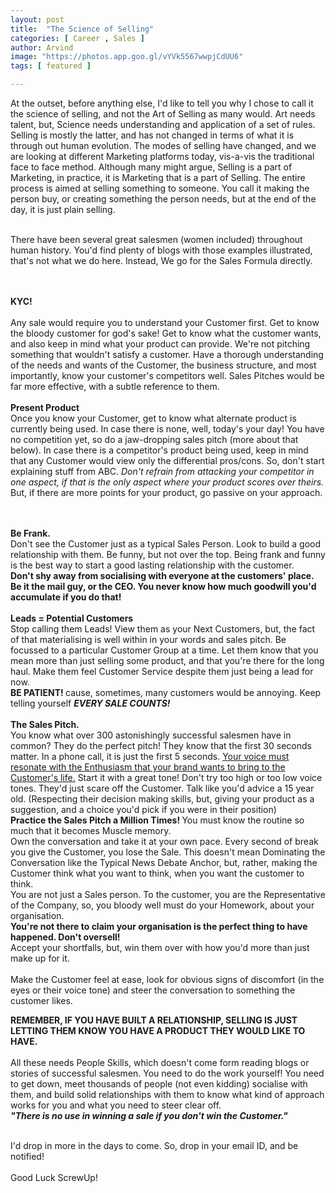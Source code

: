 ```yaml
---
layout: post
title:  "The Science of Selling"
categories: [ Career , Sales ]
author: Arvind
image: "https://photos.app.goo.gl/vYVk5567wwpjCdUU6"
tags: [ featured ]

--- 
```


At the outset, before anything else, I'd like to tell you why I chose to call it the 
science of selling, and not the Art of Selling as many would.
Art needs talent, but, Science needs understanding and application of a set of rules.
Selling is mostly the latter, and has not changed in terms of what it is through out human evolution.
The modes of selling have changed, and we are looking at different Marketing platforms today, vis-a-vis the
traditional face to face method. Although many might argue, Selling is a part of Marketing, 
in practice, it is Marketing that is a part of Selling. The entire process is aimed at selling
something to someone. You call it making the person buy, or creating something the person needs, but
at the end of the day, it is just plain selling.
<br><br>

There have been several great salesmen (women included) throughout human history. You'd find plenty of 
blogs with those examples illustrated, that's not what we do here. Instead, We go for the Sales Formula directly.

<br><br> <b> KYC!</b>
<br><br>
Any sale would require you to understand your Customer first.
Get to know the bloody customer for god's sake! Get to know what the customer wants, and also keep in mind
 what your product can provide. We're not pitching something that wouldn't satisfy a customer.
 Have a thorough understanding of the needs and wants of the Customer, the business structure, and most importantly, 
 know your customer's competitors well. Sales Pitches would be far more effective, with a subtle reference to them.
 <br><br>
 <b> Present Product </b>
 <br>
 Once you know your Customer, get to know what alternate product is currently being used. In case there is none, well, today's your day!
You have no competition yet, so do a jaw-dropping sales pitch (more about that below). In case there is a competitor's product being used,
keep in mind that any Customer would view only the differential pros/cons. So, don't start explaining stuff from ABC.
<i>Don't refrain from attacking your competitor in one aspect, if that is the only aspect where your product scores over theirs. </i>
But, if there are more points for your product, go passive on your approach.

<br><br>
<b>Be Frank. </b>
<br>
Don't see the Customer just as a typical Sales Person. Look to build a good relationship with them. Be funny, but not over the top.
Being frank and funny is the best way to start a good lasting relationship with the customer. <br>
<b>Don't shy away from socialising with everyone at the
customers' place. Be it the mail guy, or the CEO. You never know how much goodwill you'd accumulate if you do that!</b>
<br><br>
<b> Leads = Potential Customers</b>
<br>
Stop calling them Leads! View them as your Next Customers, but, the fact of that materialising is well within in your words and sales pitch.
Be focussed to a particular Customer Group at a time. Let them know that you mean more than just selling some product, and that
you're there for the long haul. Make them feel Customer Service despite them just being a lead for now.
<br> <b>BE PATIENT! </b> cause, sometimes, many customers would be annoying.
Keep telling yourself <b><i>EVERY SALE COUNTS!</i></b>
<br><br>
<b> The Sales Pitch. </b>
<br>
You know what over 300 astonishingly successful salesmen have in common? They do the perfect pitch! They know that the first 30 seconds matter. In a phone call, it is just the first 5 seconds.
<u>Your voice must resonate with the Enthusiasm that your brand wants to bring to the Customer's life.</u> Start it with a great tone! Don't try too high or too low voice tones.
They'd just scare off the Customer. Talk like you'd advice a 15 year old. (Respecting their decision making skills, but, giving your product as a suggestion, and a choice you'd pick if you were in their position)
<br><b> Practice the Sales Pitch a Million Times! </b> You must know the routine so much that it becomes Muscle memory.
<br> Own the conversation and take it at your own pace. Every second of break you give the Customer, you lose the Sale.
This doesn't mean Dominating the Conversation like the Typical News Debate Anchor, but, rather, making the Customer think what you want to think,
when you want the customer to think.
<br> You are not just a Sales person. To the customer, you are the Representative of the Company, so, you bloody well must do your Homework, about your organisation.
<br>
<b>You're not there to claim your organisation is the perfect thing to have happened. Don't oversell!</b>
<br>
Accept your shortfalls, but, win them over with how you'd more than just make up for it.<br>
<br>
Make the Customer feel at ease, look for obvious signs of discomfort (in the eyes or their voice tone) and steer the conversation to something the customer likes.

<b> REMEMBER, IF YOU HAVE BUILT A RELATIONSHIP, SELLING IS JUST LETTING THEM KNOW YOU HAVE A PRODUCT THEY WOULD LIKE TO HAVE. </b>
<br><br>
All these needs People Skills, which doesn't come form reading blogs or stories of successful salesmen. You need to do the work yourself!
You need to get down, meet thousands of people (not even kidding) socialise with them, and build solid relationships with them to know what kind of approach works for you and what you need to steer clear off.
<br>
<b><i>"There is no use in winning a sale if you don't win the Customer."</i></b>
<br><br>

I'd drop in more in the days to come. So, drop in your email ID, and be notified! <br><br>
Good Luck ScrewUp!